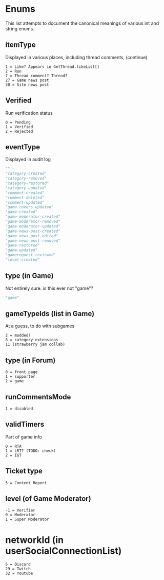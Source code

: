 # Enums

This list attempts to document the canonical meanings of various int and string enums.

## itemType
Displayed in various places, including thread comments, (continue)
```
1 = Like? Appears in GetThread.likeList[]
2 = Run
7 = Thread comment? Thread?
27 = Game news post
30 = Site news post
```

## Verified
Run verification status
```
0 = Pending
1 = Verified
2 = Rejected
```

## eventType
Displayed in audit log
```py
""
"category-created"
"category-removed"
"category-restored"
"category-updated"
"comment-created"
"comment-deleted"
"comment-updated"
"game-covers-updated"
"game-created"
"game-moderator-created"
"game-moderator-removed"
"game-moderator-updated"
"game-news-post-created"
"game-news-post-edited"
"game-news-post-removed"
"game-restored"
"game-updated"
"gamerequest-reviewed"
"level-created"
```

## type (in Game)
Not entirely sure. is this ever not "game"?
```py
"game"
```

## gameTypeIds (list in Game)
At a guess, to do with subgames
```
2 = modded?
8 = category extensions
11 (strawberry jam collab)
```

## type (in Forum)
```
0 = front page
1 = supporter
2 = game
```

## runCommentsMode
```
1 = disabled
```

## validTimers
Part of game info
```
0 = RTA
1 = LRT? (TODO: check)
2 = IGT
```

## Ticket type
```
5 = Content Report
```

## level (of Game Moderator)
```
-1 = Verifier
0 = Moderator
1 = Super Moderator
```

# networkId (in userSocialConnectionList)
```
5 = Discord
29 = Twitch
32 = Youtube
```